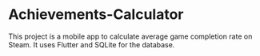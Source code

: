 # Achievements-Calculator
This project is a mobile app to calculate average game completion rate on Steam. 
It uses Flutter and SQLite for the database.

